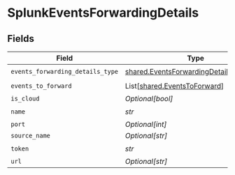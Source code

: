 # SplunkEventsForwardingDetails


## Fields

| Field                                                                                            | Type                                                                                             | Required                                                                                         | Description                                                                                      |
| ------------------------------------------------------------------------------------------------ | ------------------------------------------------------------------------------------------------ | ------------------------------------------------------------------------------------------------ | ------------------------------------------------------------------------------------------------ |
| `events_forwarding_details_type`                                                                 | [shared.EventsForwardingDetailsTypeEnum](../../models/shared/eventsforwardingdetailstypeenum.md) | :heavy_check_mark:                                                                               | N/A                                                                                              |
| `events_to_forward`                                                                              | List[[shared.EventsToForward](../../models/shared/eventstoforward.md)]                           | :heavy_check_mark:                                                                               | N/A                                                                                              |
| `is_cloud`                                                                                       | *Optional[bool]*                                                                                 | :heavy_minus_sign:                                                                               | N/A                                                                                              |
| `name`                                                                                           | *str*                                                                                            | :heavy_check_mark:                                                                               | N/A                                                                                              |
| `port`                                                                                           | *Optional[int]*                                                                                  | :heavy_minus_sign:                                                                               | N/A                                                                                              |
| `source_name`                                                                                    | *Optional[str]*                                                                                  | :heavy_minus_sign:                                                                               | N/A                                                                                              |
| `token`                                                                                          | *str*                                                                                            | :heavy_check_mark:                                                                               | N/A                                                                                              |
| `url`                                                                                            | *Optional[str]*                                                                                  | :heavy_minus_sign:                                                                               | N/A                                                                                              |